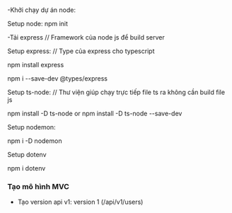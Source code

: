 ###
-Khởi chạy dự án node:

Setup node: npm init

-Tải express // Framework của node js để build server

Setup express: // Type của express cho typescript

npm install express

npm i --save-dev @types/express

Setup ts-node:  // Thư viện giúp chạy trực tiếp file ts ra không cần build file js 

npm install -D ts-node or npm install -D ts-node --save-dev

Setup nodemon: 

npm i -D nodemon

Setup dotenv

npm i dotenv


### Tạo mô hình MVC

- Tạo version api
v1: version 1
(/api/v1/users)

